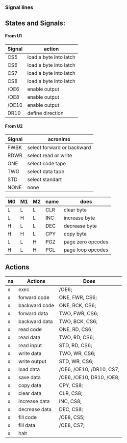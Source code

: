 
### Signal lines

## States and Signals:

#### From U1

| Signal | action |
| --- | --- |
| CS5 | load a byte into latch |
| CS6 | load a byte into latch |
| CS7 | load a byte into latch |
| CS8 | load a byte into latch |
| /OE6 | enable output |
| /OE8 | enable output |
| /OE10 | enable output |
| DR10 | define direction |

#### From U2

| Signal | acronimo |
| --- | --- |
| FWBK | select forward or backward |
| RDWR | select read or write |
| ONE | select code tape |
| TWO | select data tape |
| STD | select standart |
| NONE | none |

| M0 | M1 | M2 | name | does | 
| --- | --- | --- | --- | --- |
| L | L | L | CLR | clear byte | 
| L | H | L | INC | increase byte | 
| H | L | L | DEC | decrease byte | 
| H | H | L | CPY | copy byte | 
| L | L | H | PGZ | page zero opcodes |
| H | L | H | PGL | page loop opcodes |

## Actions

| na | Actions | Does |
| -- | -- | -- |
| x | exec | /OE6; |
| x | forward code  | ONE, FWR, CS6; |
| x | backward code | ONE, BCK, CS6; | 
| x | forward data | TWO, FWR, CS6; |
| x | backward data | TWO, BCK, CS6; |
| x | read code | ONE, RD, CS6; |
| x | read data | TWO, RD, CS6; |
| x | read input | STD, RD, CS6; |
| x | write data | TWO, WR, CS6; |
| x | write output | STD, WR, CS6; |
| x | load data | /OE6, /OE10, /DR10, CS7; |
| x | save data | /OE6, /OE10, DR10, /OE8; |
| x | copy data | CPY, CS8; |
| x | clear data | CLR, CS8; |
| x | increase data | INC, CS8; |
| x | decrease data | DEC, CS8; |
| x | fill code | /OE8, CS5; |
| x | fill data | /OE8, CS7; |
| x | halt |
